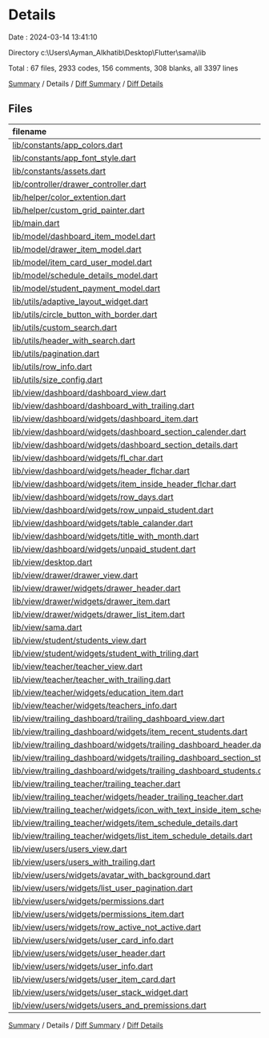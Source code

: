 # Details

Date : 2024-03-14 13:41:10

Directory c:\\Users\\Ayman_Alkhatib\\Desktop\\Flutter\\sama\\lib

Total : 67 files,  2933 codes, 156 comments, 308 blanks, all 3397 lines

[Summary](results.md) / Details / [Diff Summary](diff.md) / [Diff Details](diff-details.md)

## Files
| filename | language | code | comment | blank | total |
| :--- | :--- | ---: | ---: | ---: | ---: |
| [lib/constants/app_colors.dart](/lib/constants/app_colors.dart) | Dart | 18 | 0 | 2 | 20 |
| [lib/constants/app_font_style.dart](/lib/constants/app_font_style.dart) | Dart | 166 | 8 | 22 | 196 |
| [lib/constants/assets.dart](/lib/constants/assets.dart) | Dart | 46 | 86 | 45 | 177 |
| [lib/controller/drawer_controller.dart](/lib/controller/drawer_controller.dart) | Dart | 14 | 0 | 4 | 18 |
| [lib/helper/color_extention.dart](/lib/helper/color_extention.dart) | Dart | 30 | 0 | 4 | 34 |
| [lib/helper/custom_grid_painter.dart](/lib/helper/custom_grid_painter.dart) | Dart | 32 | 0 | 8 | 40 |
| [lib/main.dart](/lib/main.dart) | Dart | 23 | 0 | 4 | 27 |
| [lib/model/dashboard_item_model.dart](/lib/model/dashboard_item_model.dart) | Dart | 36 | 0 | 4 | 40 |
| [lib/model/drawer_item_model.dart](/lib/model/drawer_item_model.dart) | Dart | 17 | 0 | 4 | 21 |
| [lib/model/item_card_user_model.dart](/lib/model/item_card_user_model.dart) | Dart | 12 | 1 | 4 | 17 |
| [lib/model/schedule_details_model.dart](/lib/model/schedule_details_model.dart) | Dart | 45 | 0 | 5 | 50 |
| [lib/model/student_payment_model.dart](/lib/model/student_payment_model.dart) | Dart | 14 | 0 | 3 | 17 |
| [lib/utils/adaptive_layout_widget.dart](/lib/utils/adaptive_layout_widget.dart) | Dart | 21 | 0 | 3 | 24 |
| [lib/utils/circle_button_with_border.dart](/lib/utils/circle_button_with_border.dart) | Dart | 36 | 0 | 2 | 38 |
| [lib/utils/custom_search.dart](/lib/utils/custom_search.dart) | Dart | 41 | 0 | 3 | 44 |
| [lib/utils/header_with_search.dart](/lib/utils/header_with_search.dart) | Dart | 35 | 0 | 2 | 37 |
| [lib/utils/pagination.dart](/lib/utils/pagination.dart) | Dart | 93 | 0 | 3 | 96 |
| [lib/utils/row_info.dart](/lib/utils/row_info.dart) | Dart | 35 | 0 | 4 | 39 |
| [lib/utils/size_config.dart](/lib/utils/size_config.dart) | Dart | 10 | 0 | 4 | 14 |
| [lib/view/dashboard/dashboard_view.dart](/lib/view/dashboard/dashboard_view.dart) | Dart | 34 | 0 | 2 | 36 |
| [lib/view/dashboard/dashboard_with_trailing.dart](/lib/view/dashboard/dashboard_with_trailing.dart) | Dart | 35 | 0 | 3 | 38 |
| [lib/view/dashboard/widgets/dashboard_item.dart](/lib/view/dashboard/widgets/dashboard_item.dart) | Dart | 41 | 0 | 3 | 44 |
| [lib/view/dashboard/widgets/dashboard_section_calender.dart](/lib/view/dashboard/widgets/dashboard_section_calender.dart) | Dart | 29 | 0 | 3 | 32 |
| [lib/view/dashboard/widgets/dashboard_section_details.dart](/lib/view/dashboard/widgets/dashboard_section_details.dart) | Dart | 29 | 0 | 3 | 32 |
| [lib/view/dashboard/widgets/fl_char.dart](/lib/view/dashboard/widgets/fl_char.dart) | Dart | 209 | 0 | 19 | 228 |
| [lib/view/dashboard/widgets/header_flchar.dart](/lib/view/dashboard/widgets/header_flchar.dart) | Dart | 38 | 0 | 3 | 41 |
| [lib/view/dashboard/widgets/item_inside_header_flchar.dart](/lib/view/dashboard/widgets/item_inside_header_flchar.dart) | Dart | 52 | 0 | 3 | 55 |
| [lib/view/dashboard/widgets/row_days.dart](/lib/view/dashboard/widgets/row_days.dart) | Dart | 21 | 0 | 4 | 25 |
| [lib/view/dashboard/widgets/row_unpaid_student.dart](/lib/view/dashboard/widgets/row_unpaid_student.dart) | Dart | 129 | 0 | 4 | 133 |
| [lib/view/dashboard/widgets/table_calander.dart](/lib/view/dashboard/widgets/table_calander.dart) | Dart | 32 | 0 | 3 | 35 |
| [lib/view/dashboard/widgets/title_with_month.dart](/lib/view/dashboard/widgets/title_with_month.dart) | Dart | 37 | 0 | 3 | 40 |
| [lib/view/dashboard/widgets/unpaid_student.dart](/lib/view/dashboard/widgets/unpaid_student.dart) | Dart | 48 | 0 | 2 | 50 |
| [lib/view/desktop.dart](/lib/view/desktop.dart) | Dart | 18 | 0 | 3 | 21 |
| [lib/view/drawer/drawer_view.dart](/lib/view/drawer/drawer_view.dart) | Dart | 36 | 0 | 4 | 40 |
| [lib/view/drawer/widgets/drawer_header.dart](/lib/view/drawer/widgets/drawer_header.dart) | Dart | 49 | 5 | 4 | 58 |
| [lib/view/drawer/widgets/drawer_item.dart](/lib/view/drawer/widgets/drawer_item.dart) | Dart | 51 | 0 | 4 | 55 |
| [lib/view/drawer/widgets/drawer_list_item.dart](/lib/view/drawer/widgets/drawer_list_item.dart) | Dart | 32 | 0 | 3 | 35 |
| [lib/view/sama.dart](/lib/view/sama.dart) | Dart | 16 | 0 | 3 | 19 |
| [lib/view/student/students_view.dart](/lib/view/student/students_view.dart) | Dart | 127 | 0 | 5 | 132 |
| [lib/view/student/widgets/student_with_triling.dart](/lib/view/student/widgets/student_with_triling.dart) | Dart | 33 | 0 | 2 | 35 |
| [lib/view/teacher/teacher_view.dart](/lib/view/teacher/teacher_view.dart) | Dart | 42 | 41 | 11 | 94 |
| [lib/view/teacher/teacher_with_trailing.dart](/lib/view/teacher/teacher_with_trailing.dart) | Dart | 35 | 0 | 3 | 38 |
| [lib/view/teacher/widgets/education_item.dart](/lib/view/teacher/widgets/education_item.dart) | Dart | 41 | 0 | 2 | 43 |
| [lib/view/teacher/widgets/teachers_info.dart](/lib/view/teacher/widgets/teachers_info.dart) | Dart | 81 | 3 | 7 | 91 |
| [lib/view/trailing_dashboard/trailing_dashboard_view.dart](/lib/view/trailing_dashboard/trailing_dashboard_view.dart) | Dart | 25 | 0 | 3 | 28 |
| [lib/view/trailing_dashboard/widgets/item_recent_students.dart](/lib/view/trailing_dashboard/widgets/item_recent_students.dart) | Dart | 58 | 0 | 4 | 62 |
| [lib/view/trailing_dashboard/widgets/trailing_dashboard_header.dart](/lib/view/trailing_dashboard/widgets/trailing_dashboard_header.dart) | Dart | 78 | 7 | 3 | 88 |
| [lib/view/trailing_dashboard/widgets/trailing_dashboard_section_student.dart](/lib/view/trailing_dashboard/widgets/trailing_dashboard_section_student.dart) | Dart | 56 | 0 | 3 | 59 |
| [lib/view/trailing_dashboard/widgets/trailing_dashboard_students.dart](/lib/view/trailing_dashboard/widgets/trailing_dashboard_students.dart) | Dart | 17 | 0 | 4 | 21 |
| [lib/view/trailing_teacher/trailing_teacher.dart](/lib/view/trailing_teacher/trailing_teacher.dart) | Dart | 16 | 0 | 3 | 19 |
| [lib/view/trailing_teacher/widgets/header_trailing_teacher.dart](/lib/view/trailing_teacher/widgets/header_trailing_teacher.dart) | Dart | 48 | 0 | 3 | 51 |
| [lib/view/trailing_teacher/widgets/icon_with_text_inside_item_schedule_details.dart](/lib/view/trailing_teacher/widgets/icon_with_text_inside_item_schedule_details.dart) | Dart | 38 | 0 | 2 | 40 |
| [lib/view/trailing_teacher/widgets/item_schedule_details.dart](/lib/view/trailing_teacher/widgets/item_schedule_details.dart) | Dart | 77 | 0 | 3 | 80 |
| [lib/view/trailing_teacher/widgets/list_item_schedule_details.dart](/lib/view/trailing_teacher/widgets/list_item_schedule_details.dart) | Dart | 24 | 0 | 3 | 27 |
| [lib/view/users/users_view.dart](/lib/view/users/users_view.dart) | Dart | 29 | 0 | 3 | 32 |
| [lib/view/users/users_with_trailing.dart](/lib/view/users/users_with_trailing.dart) | Dart | 24 | 0 | 3 | 27 |
| [lib/view/users/widgets/avatar_with_background.dart](/lib/view/users/widgets/avatar_with_background.dart) | Dart | 29 | 0 | 2 | 31 |
| [lib/view/users/widgets/list_user_pagination.dart](/lib/view/users/widgets/list_user_pagination.dart) | Dart | 38 | 0 | 4 | 42 |
| [lib/view/users/widgets/permissions.dart](/lib/view/users/widgets/permissions.dart) | Dart | 37 | 2 | 5 | 44 |
| [lib/view/users/widgets/permissions_item.dart](/lib/view/users/widgets/permissions_item.dart) | Dart | 42 | 3 | 4 | 49 |
| [lib/view/users/widgets/row_active_not_active.dart](/lib/view/users/widgets/row_active_not_active.dart) | Dart | 47 | 0 | 3 | 50 |
| [lib/view/users/widgets/user_card_info.dart](/lib/view/users/widgets/user_card_info.dart) | Dart | 36 | 0 | 3 | 39 |
| [lib/view/users/widgets/user_header.dart](/lib/view/users/widgets/user_header.dart) | Dart | 24 | 0 | 3 | 27 |
| [lib/view/users/widgets/user_info.dart](/lib/view/users/widgets/user_info.dart) | Dart | 63 | 0 | 2 | 65 |
| [lib/view/users/widgets/user_item_card.dart](/lib/view/users/widgets/user_item_card.dart) | Dart | 45 | 0 | 3 | 48 |
| [lib/view/users/widgets/user_stack_widget.dart](/lib/view/users/widgets/user_stack_widget.dart) | Dart | 46 | 0 | 3 | 49 |
| [lib/view/users/widgets/users_and_premissions.dart](/lib/view/users/widgets/users_and_premissions.dart) | Dart | 17 | 0 | 3 | 20 |

[Summary](results.md) / Details / [Diff Summary](diff.md) / [Diff Details](diff-details.md)